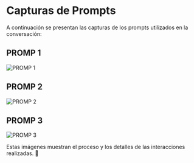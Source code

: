 # Capturas de Prompts

A continuación se presentan las capturas de los prompts utilizados en la conversación:

## PROMP 1
![PROMP 1](/PRAINIC_LuigiSuy_202104727/INFORME1/IMGS/PROMP%201.png)

## PROMP 2
![PROMP 2](/PRAINIC_LuigiSuy_202104727/INFORME1/IMGS/PROMP%202.png)

## PROMP 3
![PROMP 3](/PRAINIC_LuigiSuy_202104727/INFORME1/IMGS/PROMP%203.png)

Estas imágenes muestran el proceso y los detalles de las interacciones realizadas. 📸

